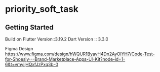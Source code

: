 # priority_soft_task

## Getting Started
Build on 
Flutter Version::3.19.2
Dart Version :: 3.3.0


Figma Design
https://www.figma.com/design/hWQUR1ByavH4Dn2AyOIYH7/Code-Test-for-Shoesly---Brand-Marketplace-Apps-UI-Kit?node-id=1-6&t=vmyijHQxfJzPxq3b-0

